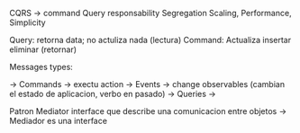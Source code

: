 CQRS -> command Query responsability Segregation
Scaling, Performance, Simplicity

Query: retorna data; no actuliza nada (lectura)
Command: Actualiza insertar eliminar (retornar)

Messages types:

-> Commands -> exectu action
-> Events -> change observables (cambian el estado de aplicacion, verbo en pasado)
-> Queries -> 

Patron Mediator interface que describe una comunicacion entre objetos
-> Mediador es una interface 